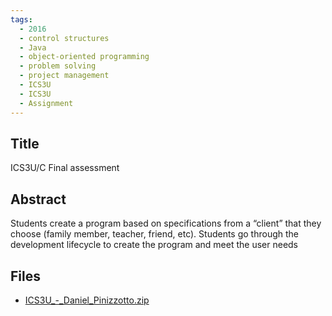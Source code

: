 ```yaml
---
tags:
  - 2016
  - control structures
  - Java
  - object-oriented programming
  - problem solving
  - project management
  - ICS3U
  - ICS3U
  - Assignment
---
```

    
## Title

ICS3U/C Final assessment

## Abstract

Students create a program based on specifications from a “client” that they choose (family member, teacher, friend, etc).  Students go through the development lifecycle to create the program and meet the user needs

## Files

- [ICS3U_-_Daniel_Pinizzotto.zip](https://www.russellgordon.ca/acse/cemc-cse-resources/resources/2016/Daniel_Pinizzotto/ICS3U_-_Daniel_Pinizzotto.zip)

